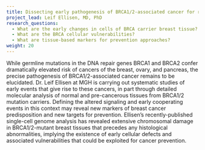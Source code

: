 ```yaml
---
title: Dissecting early pathogenesis of BRCA1/2-associated cancer for risk prediction and prevention
project_lead: Leif Ellisen, MD, PhD
research_questions: 
  - What are the early changes in cells of BRCA carrier breast tissue?
  - What are the BRCA cellular vulnerabilities?
  - What are tissue-based markers for prevention approaches?
weight: 20
---
```

While germline mutations in the DNA repair genes BRCA1 and BRCA2 confer dramatically elevated risk of cancers of the breast, ovary, and pancreas, the precise pathogenesis of BRCA1/2-associated cancer remains to be elucidated. Dr. Leif Ellisen at MGH is carrying out systematic studies of early events that give rise to these cancers, in part through detailed molecular analysis of normal and pre-cancerous tissues from BRCA1/2 mutation carriers. Defining the altered signaling and early cooperating events in this context may reveal new markers of breast cancer predisposition and new targets for prevention. Ellisen’s recently-published single-cell genome analysis has revealed extensive chromosomal damage in BRCA1/2-mutant breast tissues that precedes any histological abnormalities, implying the existence of early cellular defects and associated vulnerabilities that could be exploited for cancer prevention.

